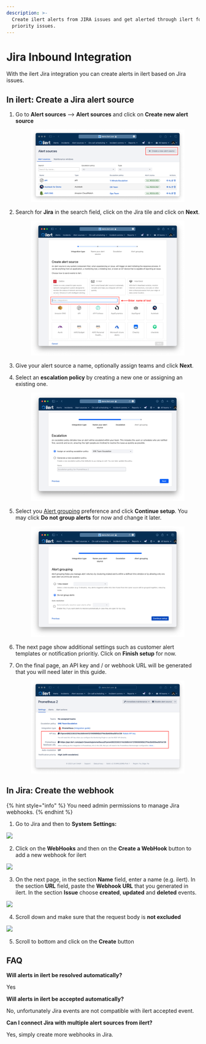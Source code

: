 ```yaml
---
description: >-
  Create ilert alerts from JIRA issues and get alerted through ilert for high
  priority issues.
---
```


# Jira Inbound Integration

With the ilert Jira integration you can create alerts in ilert based on Jira issues.

## In ilert: Create a Jira alert source <a href="#in-ilert" id="in-ilert"></a>

1.  Go to **Alert sources** --> **Alert sources** and click on **Create new alert source**

    <figure><img src="../../.gitbook/assets/Screenshot 2023-08-28 at 10.21.10.png" alt=""><figcaption></figcaption></figure>
2.  Search for **Jira** in the search field, click on the Jira tile and click on **Next**.&#x20;

    <figure><img src="../../.gitbook/assets/Screenshot 2023-08-28 at 10.24.23.png" alt=""><figcaption></figcaption></figure>
3. Give your alert source a name, optionally assign teams and click **Next**.
4.  Select an **escalation policy** by creating a new one or assigning an existing one.

    <figure><img src="../../.gitbook/assets/Screenshot 2023-08-28 at 11.37.47.png" alt=""><figcaption></figcaption></figure>
5.  Select you [Alert grouping](../../alerting/alert-sources.md#alert-grouping) preference and click **Continue setup**. You may click **Do not group alerts** for now and change it later.&#x20;

    <figure><img src="../../.gitbook/assets/Screenshot 2023-08-28 at 11.38.24.png" alt=""><figcaption></figcaption></figure>
6. The next page show additional settings such as customer alert templates or notification prioritiy. Click on **Finish setup** for now.
7.  On the final page, an API key and / or webhook URL will be generated that you will need later in this guide.

    <figure><img src="../../.gitbook/assets/Screenshot 2023-08-28 at 11.47.34 (1).png" alt=""><figcaption></figcaption></figure>

## In Jira: Create the webhook <a href="#in-topdesk" id="in-topdesk"></a>

{% hint style="info" %}
You need admin permissions to manage Jira webhooks.
{% endhint %}

1. Go to Jira and then to **System** **Settings:**

![](../../.gitbook/assets/Projects\_-\_Jira.png)

2. Click on the **WebHooks** and then on the **Create a WebHook** button to add a new webhook for ilert

![](../../.gitbook/assets/WebHooks\_-\_Jira.png)

3. On the next page, in the section **Name** field, enter a name (e.g. ilert). In the section **URL** field, paste the **Webhook URL** that you generated in ilert. In the section **Issue** choose **created**, **updated** and **deleted** events.

![](<../../.gitbook/assets/WebHooks\_-\_Jira (1).png>)

4. Scroll down and make sure that the request body is **not excluded**

![](../../.gitbook/assets/Screenshot\_23\_09\_21\_\_13\_18.png)

5. Scroll to bottom and click on the **Create** button

## FAQ <a href="#faq" id="faq"></a>

**Will alerts in ilert be resolved automatically?**

Yes

**Will alerts in ilert be accepted automatically?**

No, unfortunately Jira events are not compatible with ilert accepted event.

**Can I connect Jira with multiple alert sources from ilert?**

Yes, simply create more webhooks in Jira.
